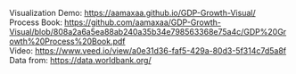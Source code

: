 Visualization Demo: https://aamaxaa.github.io/GDP-Growth-Visual/ <br/>
Process Book: https://github.com/aamaxaa/GDP-Growth-Visual/blob/808a2a6a5ea88ab240a35b34e798563368e75a4c/GDP%20Growth%20Process%20Book.pdf<br/>
Video: https://www.veed.io/view/a0e31d36-faf5-429a-80d3-5f314c7d5a8f
Data from: https://data.worldbank.org/
